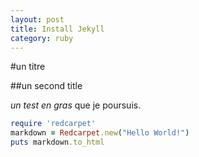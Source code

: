 ```yaml
---
layout: post
title: Install Jekyll
category: ruby
---
```


#un titre

##un second title

*un test en gras* que je poursuis.

```ruby
require 'redcarpet'
markdown = Redcarpet.new("Hello World!")
puts markdown.to_html
```



